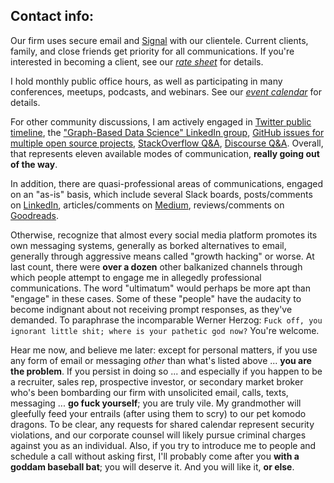 
## Contact info:

Our firm uses secure email and [Signal](https://signal.org/) with our clientele.
Current clients, family, and close friends get priority for all communications.
If you're interested in becoming a client, see our [*rate sheet*](https://derwen.ai/flywheel#rates) for details.

I hold monthly public office hours, as well as participating in many conferences, meetups, podcasts, and webinars. See our [*event calendar*](https://derwen.ai/events) for details.

For other community discussions, I am actively engaged in 
[Twitter public timeline](https://twitter.com/pacoid),
the ["Graph-Based Data Science" LinkedIn group](https://www.linkedin.com/groups/6725785/),
[GitHub issues for multiple open source projects](https://github.com/ceteri),
[StackOverflow Q&A](https://stackoverflow.com/story/pacoid),
[Discourse Q&A](https://answers.knowledgegraph.tech/). Overall, that represents eleven available modes of communication, **really going out of the way**.

In addition, there are quasi-professional areas of communications, engaged on an "as-is" basis, which include several Slack boards, posts/comments on [LinkedIn](https://www.linkedin.com/in/ceteri/), articles/comments on [Medium](https://medium.com/@pacoid), reviews/comments on [Goodreads](https://www.goodreads.com/author/show/6544919.Paco_Nathan).

Otherwise, recognize that almost every social media platform promotes its own messaging systems, generally as borked alternatives to email, generally through aggressive means called "growth hacking" or worse.
At last count, there were **over a dozen** other balkanized channels through which people attempt to engage me in allegedly professional communications.
The word "ultimatum" would perhaps be more apt than "engage" in these cases.
Some of these "people" have the audacity to become indignant about not receiving prompt responses, as they've demanded.
To paraphrase the incomparable Werner Herzog: `Fuck off, you ignorant little shit; where is your pathetic god now?` You're welcome.

Hear me now, and believe me later: except for personal matters, if you use any form of email or messaging *other* than what's listed above ... **you are the problem**.
If you persist in doing so ... 
and especially if you happen to be a recruiter, sales rep, prospective investor, or secondary market broker who's been bombarding our firm with unsolicited email, calls, texts, messaging ... **go fuck yourself**; you are truly vile.
My grandmother will gleefully feed your entrails (after using them to scry) to our pet komodo dragons.
To be clear, any requests for shared calendar represent security violations, and our corporate counsel will likely pursue criminal charges against you as an individual.
Also, if you try to introduce me to people and schedule a call without asking first, I'll probably come after you **with a goddam baseball bat**; you will deserve it. And you will like it, **or else**.
